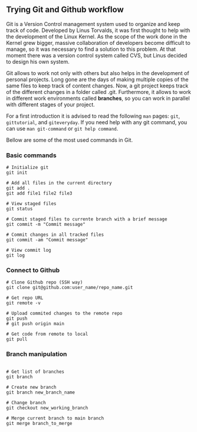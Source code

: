 
## Trying Git and Github workflow

Git is a Version Control management system used to organize and keep track of code. Developed by Linus Torvalds, it was 
first thought to help with the development of the Linux Kernel. As the scope of the work done in the Kernel grew bigger,
massive collaboration of developers become difficult to  manage, so it was necessary to find a solution to this problem. 
At that moment there was a version control system called CVS, but Linus decided to design his own system.

Git allows to work not only with others but also helps in the development of personal projects. Long gone are the days of 
making multiple copies of the same files to keep track of content changes. Now, a git project keeps track of the different
changes in a folder called .git. Furthermore, it allows to work in different work environments called **branches**, so you 
can work in parallel with different stages of your project.

For a first introduction it is advised to read the following `man` pages: `git`, `gittutorial`, and  `giteveryday`. If you
need help with any git command, you can use `man git-command` or `git help command`.

Bellow are some of the most used commands in Git.

### Basic commands

```
# Initialize git
git init

# Add all files in the current directory 
git add .
git add file1 file2 file3

# View staged files
git status

# Commit staged files to currente branch with a brief message
git commit -m "Commit message"

# Commit changes in all tracked files
git commit -am "Commit message"

# View commit log
git log
```

### Connect to Github

```
# Clone Github repo (SSH way)
git clone git@github.com:user_name/repo_name.git

# Get repo URL 
git remote -v

# Upload commited changes to the remote repo
git push
# git push origin main

# Get code from remote to local
git pull
```

### Branch manipulation

```

# Get list of branches
git branch 

# Create new branch
git branch new_branch_name

# Change branch
git checkout new_working_branch

# Merge current branch to main branch
git merge branch_to_merge
```

